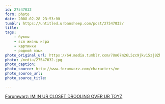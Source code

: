 ```yaml
---
id: 27547032
form: photo
date: 2008-02-28 23:53:00
tumblr: https://untitled.urbansheep.com/post/27547032/
title:
tags:
    - буквы
    - вся жизнь игра
    - картинки
    - родной язык
photo_original_url: https://64.media.tumblr.com/78n67m26L5zc9jkv15zj8Zbk_400.jpg
photo: /media/27547032.jpg
photo_caption: 
photo_source: http://www.forumwarz.com/characters/me
photo_source_url:
photo_source_title:

---
```


<p><a href="http://www.forumwarz.com/">Forumwarz: IM IN UR CLOSET DROOLING OVER UR TOYZ</a></p>
